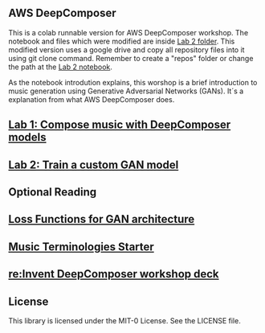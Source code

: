 ## AWS DeepComposer

This is a colab runnable version for AWS DeepComposer workshop. The notebook and files which were modified are inside [Lab 2 folder](Lab%202). This modified version uses a google drive and copy all repository files into it using git clone command. Remember to create a "repos" folder or change the path at the [Lab 2 notebook](Lab%202/GAN.ipynb).

As the notebook introdution explains, this worshop is a brief introduction to music generation using Generative Adversarial Networks (GANs). It´s a explanation from what AWS DeepComposer does.


## [Lab 1: Compose music with DeepComposer models](Lab%201)

## [Lab 2: Train a custom GAN model](Lab%202)

## Optional Reading 

## [Loss Functions for GAN architecture](Loss-functions.md)

## [Music Terminologies Starter](Music-terminologies.md)

## [re:Invent DeepComposer workshop deck](reinvent-workshop-deck)


## License

This library is licensed under the MIT-0 License. See the LICENSE file.

